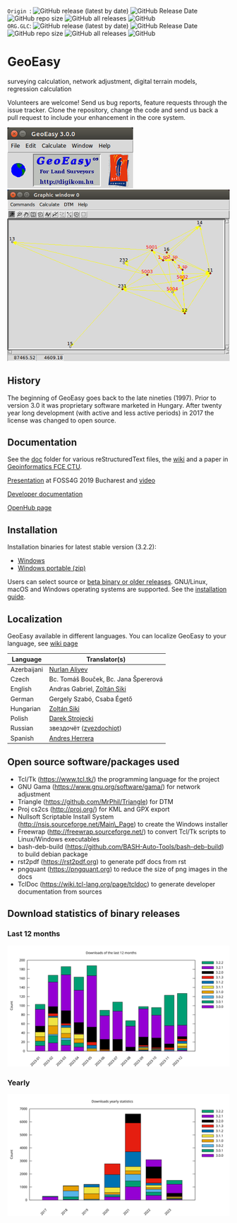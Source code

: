 `Origin `:
![GitHub release (latest by date)](https://img.shields.io/github/v/release/zsiki/GeoEasy)
![GitHub Release Date](https://img.shields.io/github/release-date/zsiki/GeoEasy)
![GitHub repo size](https://img.shields.io/github/repo-size/zsiki/GeoEasy)
![GitHub all releases](https://img.shields.io/github/downloads/zsiki/GeoEasy/total)
![GitHub](https://img.shields.io/github/license/zsiki/GeoEasy)  
`ORG.GLC`:
![GitHub release (latest by date)](https://img.shields.io/github/v/release/Geo-Linux-Calculations/GeoEasy)
![GitHub Release Date](https://img.shields.io/github/release-date/Geo-Linux-Calculations/GeoEasy)
![GitHub repo size](https://img.shields.io/github/repo-size/Geo-Linux-Calculations/GeoEasy)
![GitHub all releases](https://img.shields.io/github/downloads/Geo-Linux-Calculations/GeoEasy/total)
![GitHub](https://img.shields.io/github/license/Geo-Linux-Calculations/GeoEasy)

# GeoEasy
surveying calculation, network adjustment, digital terrain models, regression calculation

Volunteers are welcome! Send us bug reports, feature requests through the
issue tracker.  Clone the repository, change the code and send us back a pull
request to include your enhancement in the core system.

![](.//doc/images/main_window.png) 
![](.//doc/images/graphic1.png)

## History

The beginning of GeoEasy goes back to the late nineties (1997). Prior to version 3.0 
it was proprietary software marketed in Hungary. After twenty
year long development (with active and less active periods) in 2017 the license
was changed to open source.

## Documentation

See the [doc](./doc) folder for various reStructuredText files, the [wiki](https://github.com/zsiki/GeoEasy/wiki) and a paper in [Geoinformatics FCE CTU](https://ojs.cvut.cz/ojs/index.php/gi/article/view/gi.17.2.1/4642).

[Presentation](https://www.slideshare.net/ZoltanSiki/geoeasy-foss4g) at FOSS4G 2019 Bucharest and [video](https://media.ccc.de/v/bucharest-413-geoeasy-free-surveying-calculations)

[Developer documentation](http://digikom.hu/tcldoc/)

[OpenHub page](https://www.openhub.net/p/geoeasy)

## Installation

Installation binaries for latest stable version (3.2.2):

* [Windows](http://digikom.hu/download/Gizi322Setup.exe)
* [Windows portable (zip)](http://digikom.hu/download/GeoEasy322.zip)

Users can select source or [beta binary or older releases](http://digikom.hu/english/geo_easy_e.html). GNU/Linux, macOS and Windows operating
systems are supported. See the [installation guide](doc/install.rst).

## Localization

GeoEasy available in different languages. You can localize GeoEasy to your language, see [wiki page](https://github.com/zsiki/GeoEasy/wiki/How-to-localize-GeoEasy-to-my-mother-tongue%3F)

| Language  | Translator(s)                                                        |
|-----------|----------------------------------------------------------------------|
| Azerbaijani | [Nurlan Aliyev](https://github.com/nurlan-aliyev)                  |
| Czech     | Bc. Tomáš Bouček, Bc. Jana Špererová                                 |
| English   | Andras Gabriel, [Zoltán Siki](https://github.com/zsiki)              |
| German    | Gergely Szabó, Csaba Égető                                           |
| Hungarian | [Zoltán Siki](https://github.com/zsiki)                              |
| Polish    | [Darek Strojecki](https://github.com/nalfgar)                        |
| Russian   | звездочёт ([zvezdochiot](https://github.com/zvezdochiot))            |
| Spanish   | [Andres Herrera](https://github.com/AndresHerrera)                   |

## Open source software/packages used

* Tcl/Tk (https://www.tcl.tk/) the programming language for the project
* GNU Gama (https://www.gnu.org/software/gama/) for network adjustment
* Triangle (https://github.com/MrPhil/Triangle) for DTM
* Proj cs2cs (http://proj.org/) for KML and GPX export
* Nullsoft Scriptable Install System (http://nsis.sourceforge.net/Main\_Page) to create the Windows installer
* Freewrap (http://freewrap.sourceforge.net/) to convert Tcl/Tk scripts to Linux/Windows executables
* bash-deb-build (https://github.com/BASH-Auto-Tools/bash-deb-build) to build debian package
* rst2pdf (https://rst2pdf.org) to generate pdf docs from rst
* pngquant (https://pngquant.org) to reduce the size of png images in the docs
* TclDoc (https://wiki.tcl-lang.org/page/tcldoc) to generate developer documentation from sources

## Download statistics of binary releases

### Last 12 months

![Download statistics](doc/stat/downloads12.svg "Download statistics of last 12 months")

### Yearly

![Download statistics](doc/stat/downloadsyearly.svg "Yearly download statistics")
